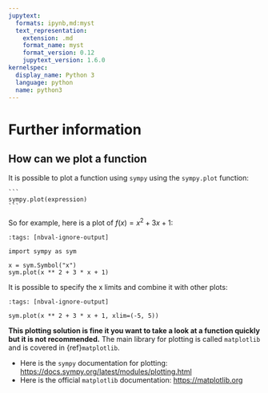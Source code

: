 ```yaml
---
jupytext:
  formats: ipynb,md:myst
  text_representation:
    extension: .md
    format_name: myst
    format_version: 0.12
    jupytext_version: 1.6.0
kernelspec:
  display_name: Python 3
  language: python
  name: python3
---
```


# Further information

## How can we plot a function

It is possible to plot a function using `sympy` using the `sympy.plot` function:

````{tip}
```
sympy.plot(expression)
```
````

So for example, here is a plot of $f(x)=x^2 + 3x + 1$:

```{code-cell} ipython3
:tags: [nbval-ignore-output]

import sympy as sym

x = sym.Symbol("x")
sym.plot(x ** 2 + 3 * x + 1)
```

It is possible to specify the x limits and combine it with other plots:

```{code-cell} ipython3
:tags: [nbval-ignore-output]

sym.plot(x ** 2 + 3 * x + 1, xlim=(-5, 5))
```

**This plotting solution is fine it you want to take a look at a function
quickly but it is not recommended.** The main library for plotting is called
`matplotlib` and is covered in {ref}`matplotlib`.

- Here is the `sympy` documentation for plotting:
  <https://docs.sympy.org/latest/modules/plotting.html>
- Here is the official `matplotlib` documentation: <https://matplotlib.org>
